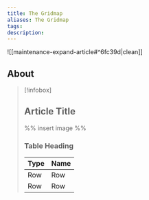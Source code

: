 ```yaml
---
title: The Gridmap
aliases: The Gridmap
tags: 
description:
---
```


![[maintenance-expand-article#^6fc39d|clean]]

## About

> [!infobox]
> 
> ## Article Title
> 
> %% insert image %%
> 
> ### Table Heading
> 
> | Type | Name |
> | --- | --- |
> | Row | Row |
> | Row | Row |